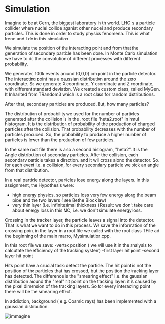 # Simulation

Imagine to be at Cern, the biggest laboratory in th world. LHC is a particle collider where nuclei collide aganist other nuclei and produce secondary particles. This is done in order to study physics fenomena. This is what Irene and I do in this simulation.

We simulate the position of the interacting point and from that the generation of secondary particle has been done. In Monte Carlo simulation we have to do the convolution of different processes with different probability.

We generated 100k events around (0,0,0) cm point in the particle detector. The interacting point has a gaussian distribution around the zero coordinate. So we generate X coordinate, Y coordinate and Z coordinate, with different standard deviation. We created a custom class, called MyGen. It Inharited from TRandom3 which is a root class for random distributions.

After that, secondary particles are produced. But, how many particles?

The distribution of probability we used for the number of particles generated after the collision is in the .root file "heta2.root" in hmul histogram. It is the distribution of probability of the production of charged particles after the collision. That probability decreases with the number of particles produced. So, the probability to produce a higher number of particles is lower than the production of few particles.

In the same root file there is also a second histogram, "heta2". It is the Angle distribution of secondary particles. After the collision, each secondary particle takes a direction, and it will cross along the detector. So, for each event i.e. a collision, for every secondary particle we pick an angle from that distribution.

In a real particle detector, particles lose energy along the layers. In this assignment, the Hypothesis were:
- high energy physics, so particles loss very few energy along the beam pipe and the two layers ( see Bethe Block law) 
- very thin layer (i.e. infinitesimal thickness ) 
Result: we don't take care about energy loss in this MC, i.e. we don't simulate energy loss.

Crossing in the tracker layer, the particle leaves a signal into the detector. That is what we want to do in this process. We save the information of the crossing point in the layer in a root file we called with the root class TFile ad the beginning of the main macro, Mysimulation.cpp.

In this root file we save: -vertex position ( we will use it in the analysis to calcutate the efficiency of the tracking system) -first layer hit point -second layer hit point

Hits point have a crucial task: detect the particle. The hit point is not the position of the particles that has crossed, but the position the tracking layer has detected. The difference is the "smearing effect" i.e. the gaussian distribution around the "real" hit point on the tracking layer: it is caused by the pixel dimension of the tracking layers. So for every interacting point there will be the smearing effect.

In addiction, background ( e.g. Cosmic rays) has been implemented with a gaussian distribution.

![immagine](https://github.com/user-attachments/assets/f9d41310-c733-452e-bf22-5c780370621e)

